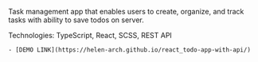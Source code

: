 Task management app that enables users to create, organize, and track tasks with ability to save todos on server.

Technologies: TypeScript, React, SCSS, REST API

    - [DEMO LINK](https://helen-arch.github.io/react_todo-app-with-api/)
